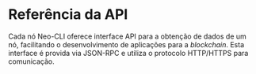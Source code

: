 # Referência da API

Cada nó Neo-CLI oferece interface API para a obtenção de dados de um nó, facilitando o desenvolvimento de aplicações para a *blockchain*. Esta interface é provida via JSON-RPC e utiliza o protocolo HTTP/HTTPS para comunicação.

